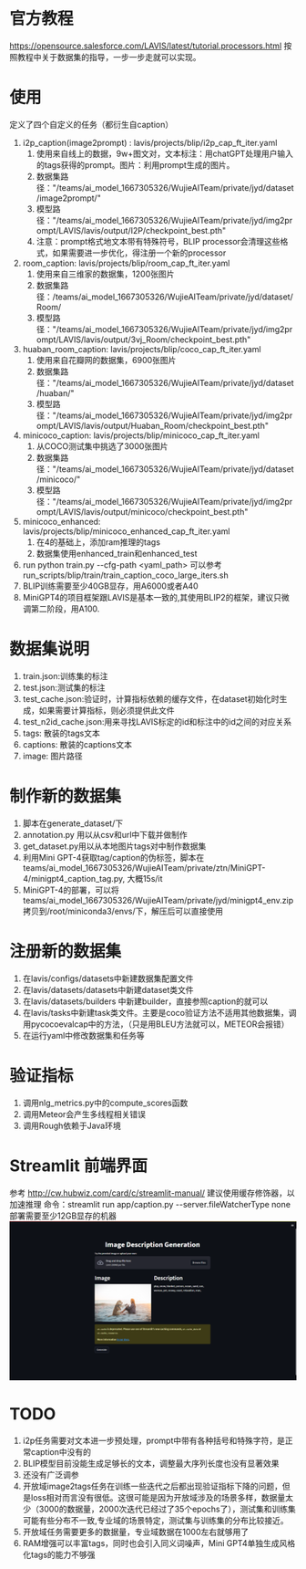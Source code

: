 # 官方教程
https://opensource.salesforce.com/LAVIS/latest/tutorial.processors.html
按照教程中关于数据集的指导，一步一步走就可以实现。
# 使用
定义了四个自定义的任务（都衍生自caption）
1. i2p_caption(image2prompt) : lavis/projects/blip/i2p_cap_ft_iter.yaml
   1. 使用来自线上的数据，9w+图文对，文本标注：用chatGPT处理用户输入的tags获得的prompt。图片：利用prompt生成的图片。
   2. 数据集路径："/teams/ai_model_1667305326/WujieAITeam/private/jyd/dataset/image2prompt/"
   3. 模型路径："/teams/ai_model_1667305326/WujieAITeam/private/jyd/img2prompt/LAVIS/lavis/output/I2P/checkpoint_best.pth"
   4. 注意：prompt格式地文本带有特殊符号，BLIP processor会清理这些格式，如果需要进一步优化，得注册一个新的processor
2. room_caption: lavis/projects/blip/room_cap_ft_iter.yaml
   1. 使用来自三维家的数据集，1200张图片
   2. 数据集路径：/teams/ai_model_1667305326/WujieAITeam/private/jyd/dataset/Room/
   3. 模型路径："/teams/ai_model_1667305326/WujieAITeam/private/jyd/img2prompt/LAVIS/lavis/output/3vj_Room/checkpoint_best.pth"
3. huaban_room_caption: lavis/projects/blip/coco_cap_ft_iter.yaml
   1. 使用来自花瓣网的数据集，6900张图片
   2. 数据集路径："/teams/ai_model_1667305326/WujieAITeam/private/jyd/dataset/huaban/"
   3. 模型路径："/teams/ai_model_1667305326/WujieAITeam/private/jyd/img2prompt/LAVIS/lavis/output/Huaban_Room/checkpoint_best.pth"
4. minicoco_caption: lavis/projects/blip/minicoco_cap_ft_iter.yaml
   1. 从COCO测试集中挑选了3000张图片
   2. 数据集路径："/teams/ai_model_1667305326/WujieAITeam/private/jyd/dataset/minicoco/"
   3. 模型路径："/teams/ai_model_1667305326/WujieAITeam/private/jyd/img2prompt/LAVIS/lavis/output/minicoco/checkpoint_best.pth"
5. minicoco_enhanced: lavis/projects/blip/minicoco_enhanced_cap_ft_iter.yaml
   1. 在4的基础上，添加ram推理的tags
   2. 数据集使用enhanced_train和enhanced_test
6. run python train.py --cfg-path <yaml_path>  可以参考run_scripts/blip/train/train_caption_coco_large_iters.sh
7. BLIP训练需要至少40GB显存，用A6000或者A40
8. MiniGPT4的项目框架跟LAVIS是基本一致的,其使用BLIP2的框架，建议只微调第二阶段，用A100.

# 数据集说明
1. train.json:训练集的标注
2. test.json:测试集的标注
3. test_cache.json:验证时，计算指标依赖的缓存文件，在dataset初始化时生成，如果需要计算指标，则必须提供此文件
4. test_n2id_cache.json:用来寻找LAVIS标定的id和标注中的id之间的对应关系
5. tags: 散装的tags文本
6. captions: 散装的captions文本
7. image: 图片路径


# 制作新的数据集
1. 脚本在generate_dataset/下
2. annotation.py 用以从csv和url中下载并做制作
3. get_dataset.py用以从本地图片tags对中制作数据集
4. 利用Mini GPT-4获取tag/caption的伪标签，脚本在teams/ai_model_1667305326/WujieAITeam/private/ztn/MiniGPT-4/minigpt4_caption_tag.py, 大概15s/it
5. MiniGPT-4的部署，可以将teams/ai_model_1667305326/WujieAITeam/private/jyd/minigpt4_env.zip 拷贝到/root/miniconda3/envs/下，解压后可以直接使用

# 注册新的数据集
1. 在lavis/configs/datasets中新建数据集配置文件
2. 在lavis/datasets/datasets中新建dataset类文件
3. 在lavis/datasets/builders 中新建builder，直接参照caption的就可以
4. 在lavis/tasks中新建task类文件。主要是coco验证方法不适用其他数据集，调用pycocoevalcap中的方法，（只是用BLEU方法就可以，METEOR会报错）
5. 在运行yaml中修改数据集和任务等

# 验证指标
1. 调用nlg_metrics.py中的compute_scores函数
2. 调用Meteor会产生多线程相关错误
3. 调用Rough依赖于Java环境


# Streamlit 前端界面
参考 http://cw.hubwiz.com/card/c/streamlit-manual/
建议使用缓存修饰器，以加速推理
命令：streamlit run app/caption.py --server.fileWatcherType none
部署需要至少12GB显存的机器
![img.png](img.png)

# TODO
1. i2p任务需要对文本进一步预处理，prompt中带有各种括号和特殊字符，是正常caption中没有的
2. BLIP模型目前没能生成足够长的文本，调整最大序列长度也没有显著效果
3. 还没有广泛调参
4. 开放域image2tags任务在训练一些迭代之后都出现验证指标下降的问题，但是loss相对而言没有很低。这很可能是因为开放域涉及的场景多样，数据量太少（3000的数据量，2000次迭代已经过了35个epochs了），测试集和训练集可能有些分布不一致,专业域的场景特定，测试集与训练集的分布比较接近。
5. 开放域任务需要更多的数据量，专业域数据在1000左右就够用了
6. RAM增强可以丰富tags，同时也会引入同义词噪声，Mini GPT4单独生成风格化tags的能力不够强

